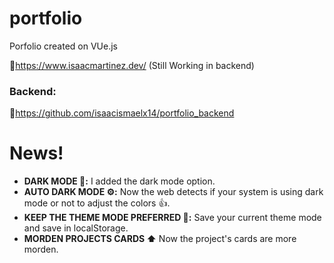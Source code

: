 # portfolio
Porfolio created on VUe.js

🔗https://www.isaacmartinez.dev/ (Still Working in backend)

### Backend: 
🔗https://github.com/isaacismaelx14/portfolio_backend



# News!

- **DARK MODE 🌙:** I added the dark mode option.
- **AUTO DARK MODE ⚙️:** Now the web detects if your system is using dark mode or not to adjust the colors 👍.
- **KEEP THE THEME MODE PREFERRED 📁:** Save your current theme mode and save in localStorage.
- **MORDEN PROJECTS CARDS ⬆️** Now the project's cards are more morden.






